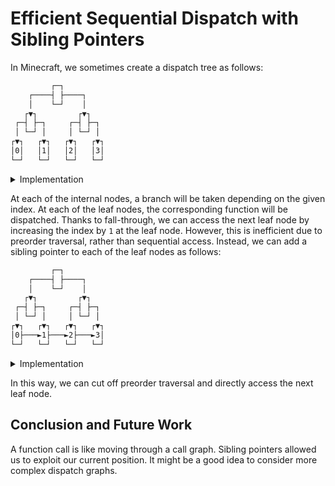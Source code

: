 # Efficient Sequential Dispatch with Sibling Pointers

In Minecraft, we sometimes create a dispatch tree as follows:

```agda
         ┌─┐
    ┌────┤ ├────┐
    │    └─┘    │
   ┌▼┐         ┌▼┐
 ┌─┤ ├─┐     ┌─┤ ├─┐
 │ └─┘ │     │ └─┘ │
┌▼┐   ┌▼┐   ┌▼┐   ┌▼┐
│0│   │1│   │2│   │3│
└─┘   └─┘   └─┘   └─┘
```

<details>
<summary>Implementation</summary>

- `0-3.mcfunction`
```mcfunction
execute if score index _ matches 0..1 run function 0-1
execute if score index _ matches 2..3 run function 2-3
```
- `0-1.mcfunction`
```mcfunction
execute if score index _ matches 0 run function 0
execute if score index _ matches 1 run function 1
```
- `2-3.mcfunction`
```mcfunction
execute if score index _ matches 2 run function 2
execute if score index _ matches 3 run function 3
```
- `0.mcfunction`
```mcfunction
# 0
execute if score remaining _ matches ..-1 run scoreboard players add * _ 1
```
- `1.mcfunction`
```mcfunction
# 1
execute if score remaining _ matches ..-1 run scoreboard players add * _ 1
```
- `2.mcfunction`
```mcfunction
# 2
execute if score remaining _ matches ..-1 run scoreboard players add * _ 1
```
- `3.mcfunction`
```mcfunction
# 3
execute if score remaining _ matches ..-1 run scoreboard players add * _ 1
```
</details>

At each of the internal nodes, a branch will be taken depending on the given index.
At each of the leaf nodes, the corresponding function will be dispatched.
Thanks to fall-through, we can access the next leaf node by increasing the index by `1` at the leaf node.
However, this is inefficient due to preorder traversal, rather than sequential access.
Instead, we can add a sibling pointer to each of the leaf nodes as follows:

```agda
         ┌─┐
    ┌────┤ ├────┐
    │    └─┘    │
   ┌▼┐         ┌▼┐
 ┌─┤ ├─┐     ┌─┤ ├─┐
 │ └─┘ │     │ └─┘ │
┌▼┐   ┌▼┐   ┌▼┐   ┌▼┐
│0├───►1├───►2├───►3│
└─┘   └─┘   └─┘   └─┘
```

<details>
<summary>Implementation</summary>

- `0-3.mcfunction`
```mcfunction
execute if score index _ matches 0..1 run function 0-1
execute if score index _ matches 2..3 run function 2-3
```
- `0-1.mcfunction`
```mcfunction
execute if score index _ matches 0 run function 0
execute if score index _ matches 1 run function 1
```
- `2-3.mcfunction`
```mcfunction
execute if score index _ matches 2 run function 2
execute if score index _ matches 3 run function 3
```
- `0.mcfunction`
```mcfunction
# 0
scoreboard players add remaining 1
execute if score remaining _ matches ..0 run function 1
```
- `1.mcfunction`
```mcfunction
# 1
scoreboard players add remaining 1
execute if score remaining _ matches ..0 run function 2
```
- `2.mcfunction`
```mcfunction
# 2
scoreboard players add remaining 1
execute if score remaining _ matches ..0 run function 3
```
- `3.mcfunction`
```mcfunction
# 3
```
</details>

In this way, we can cut off preorder traversal and directly access the next leaf node.

## Conclusion and Future Work

A function call is like moving through a call graph.
Sibling pointers allowed us to exploit our current position.
It might be a good idea to consider more complex dispatch graphs.
